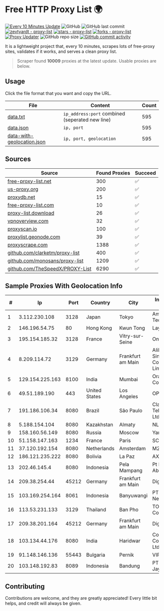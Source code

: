 
# Free HTTP Proxy List 🌍

[![Every 10 Minutes Update](https://github.com/mertguvencli/http-proxy-list/actions/workflows/main.yml/badge.svg?branch=main)](https://github.com/mertguvencli/http-proxy-list/actions/workflows/main.yml)
![GitHub](https://img.shields.io/github/license/mertguvencli/http-proxy-list)
![GitHub last commit](https://img.shields.io/github/last-commit/mertguvencli/http-proxy-list)
[![zevtyardt - proxy-list](https://img.shields.io/static/v1?label=zevtyardt&message=proxy-list&color=blue&logo=github)](https://github.com/zevtyardt/proxy-list "Go to GitHub repo")
[![stars - proxy-list](https://img.shields.io/github/stars/zevtyardt/proxy-list?style=social)](https://github.com/zevtyardt/proxy-list)
[![forks - proxy-list](https://img.shields.io/github/forks/zevtyardt/proxy-list?style=social)](https://github.com/zevtyardt/proxy-list)
[![Proxy Updater](https://github.com/zevtyardt/proxy-list/workflows/Proxy%20Updater/badge.svg)](https://github.com/zevtyardt/proxy-list/actions?query=workflow:"Proxy+Updater")
![GitHub repo size](https://img.shields.io/github/repo-size/zevtyardt/proxy-list)
[![GitHub commit activity](https://img.shields.io/github/commit-activity/m/zevtyardt/proxy-list?logo=commits)](https://github.com/zevtyardt/proxy-list/commits/main)

It is a lightweight project that, every 10 minutes, scrapes lots of free-proxy sites, validates if it works, and serves a clean proxy list.

> Scraper found **10009** proxies at the latest update. Usable proxies are below.

## Usage

Click the file format that you want and copy the URL.

|File|Content|Count|
|----|-------|-----|
|[data.txt](https://raw.githubusercontent.com/mertguvencli/http-proxy-list/main/proxy-list/data.txt)|`ip_address:port` combined (seperated new line)|595|
|[data.json](https://raw.githubusercontent.com/mertguvencli/http-proxy-list/main/proxy-list/data.json)|`ip, port`|595|
|[data-with-geolocation.json](https://raw.githubusercontent.com/mertguvencli/http-proxy-list/main/proxy-list/data-with-geolocation.json)|`ip, port, geolocation`|595|

## Sources

|Source|Found Proxies|Succeed|
|------|-------------|-------|
|[free-proxy-list.net](https://free-proxy-list.net)|300|✅|
|[us-proxy.org](https://www.us-proxy.org)|200|✅|
|[proxydb.net](http://proxydb.net)|15|✅|
|[free-proxy-list.com](https://free-proxy-list.com/?page=&port=&type%5B%5D=http&type%5B%5D=https&up_time=0&search=Search)|10|✅|
|[proxy-list.download](https://www.proxy-list.download/HTTP)|26|✅|
|[vpnoverview.com](https://vpnoverview.com/privacy/anonymous-browsing/free-proxy-servers)|32|✅|
|[proxyscan.io](https://www.proxyscan.io)|100|✅|
|[proxylist.geonode.com](https://proxylist.geonode.com/api/proxy-list?limit=300&page=1&sort_by=lastChecked&sort_type=desc&protocols=http,https)|39|✅|
|[proxyscrape.com](https://api.proxyscrape.com/v2/?request=displayproxies&protocol=http&timeout=10000&country=all&ssl=all&anonymity=all)|1388|✅|
|[github.com/clarketm/proxy-list](https://raw.githubusercontent.com/clarketm/proxy-list/master/proxy-list-raw.txt)|400|✅|
|[github.com/monosans/proxy-list](https://raw.githubusercontent.com/monosans/proxy-list/main/proxies/http.txt)|1209|✅|
|[github.com/TheSpeedX/PROXY-List](https://raw.githubusercontent.com/TheSpeedX/PROXY-List/master/http.txt)|6290|✅|


## Sample Proxies With Geolocation Info

|#|Ip|Port|Country|City|Internet Service Provider|
|-|--|----|-------|----|-------------------------|
|1|3.112.230.108|3128|Japan|Tokyo|Amazon Technologies Inc.|
|2|146.196.54.75|80|Hong Kong|Kwun Tong|Layerstack Limited|
|3|195.154.185.32|3128|France|Vitry-sur-Seine|Online S.A.S.|
|4|8.209.114.72|3129|Germany|Frankfurt am Main|Alibaba.com Singapore E-Commerce Private Limited|
|5|129.154.225.163|8100|India|Mumbai|Oracle Corporation|
|6|49.51.189.190|443|United States|Los Angeles|OPHL|
|7|191.186.106.34|8080|Brazil|São Paulo|Claro NXT Telecomunicacoes Ltda|
|8|5.188.154.104|8080|Kazakhstan|Almaty|NLS|
|9|158.160.56.149|8080|Russia|Moscow|Yandex.Cloud LLC|
|10|51.158.147.163|1234|France|Paris|SCALEWAY|
|11|37.120.192.154|8080|Netherlands|Amsterdam|M247 Europe SRL|
|12|186.121.235.222|8080|Bolivia|La Paz|AXS Bolivia S. A.|
|13|202.46.145.4|8080|Indonesia|Pela Mampang|Pt Mithaharum Abadi|
|14|209.38.254.44|45212|Germany|Frankfurt am Main|DigitalOcean, LLC|
|15|103.169.254.164|8061|Indonesia|Banyuwangi|PT Master Star Network|
|16|113.53.231.133|3129|Thailand|Ban Pho|TOT Public Company Limited|
|17|209.38.201.164|45212|Germany|Frankfurt am Main|DigitalOcean, LLC|
|18|103.134.44.176|8080|India|Haridwar|Countrylink Communiction Pvt Ltd|
|19|91.148.146.136|55443|Bulgaria|Pernik|VIPNET PRIM Ltd|
|20|103.148.192.83|8089|Indonesia|Bandung|PT. Akashia Thuba Jaya|



## Contributing

Contributions are welcome, and they are greatly appreciated! Every
little bit helps, and credit will always be given.

